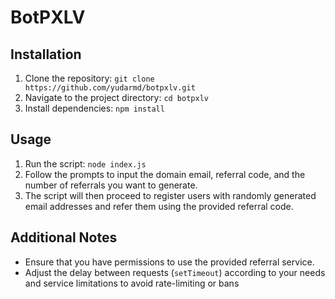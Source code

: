 # BotPXLV

## Installation
1. Clone the repository: `git clone https://github.com/yudarmd/botpxlv.git`
2. Navigate to the project directory: `cd botpxlv`
3. Install dependencies: `npm install`

## Usage
1. Run the script: `node index.js`
2. Follow the prompts to input the domain email, referral code, and the number of referrals you want to generate.
3. The script will then proceed to register users with randomly generated email addresses and refer them using the provided referral code.

## Additional Notes
- Ensure that you have permissions to use the provided referral service.
- Adjust the delay between requests (`setTimeout`) according to your needs and service limitations to avoid rate-limiting or bans
